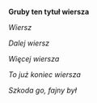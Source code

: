 **Gruby ten tytuł wiersza**

*Wiersz*

*Dalej wiersz*

*Więcej wiersza*

*To już koniec wiersza*

*Szkoda go, fajny był*
